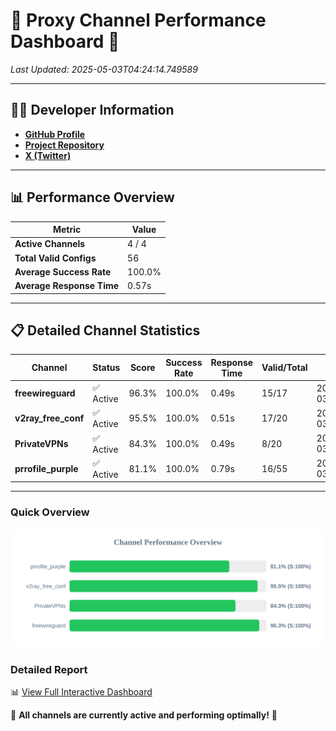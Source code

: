 # 🌟 Proxy Channel Performance Dashboard 🌟

_Last Updated: 2025-05-03T04:24:14.749589_

---

## 👩‍💻 Developer Information

- **[GitHub Profile](https://github.com/4n0nymou3)**  
- **[Project Repository](https://github.com/4n0nymou3/multi-proxy-config-fetcher)**  
- **[X (Twitter)](https://x.com/4n0nymou3)**  

---

## 📊 Performance Overview

| Metric                | Value       |
|-----------------------|-------------|
| **Active Channels**   | 4 / 4       |
| **Total Valid Configs** | 56          |
| **Average Success Rate** | 100.0%      |
| **Average Response Time** | 0.57s       |

---

## 📋 Detailed Channel Statistics

| Channel          | Status     | Score  | Success Rate | Response Time | Valid/Total | Last Success               |
|------------------|------------|--------|--------------|---------------|-------------|----------------------------|
| **freewireguard**  | ✅ Active  | 96.3%  | 100.0% | 0.49s         | 15/17       | 2025-05-03T04:24:14.748060 |
| **v2ray_free_conf**  | ✅ Active  | 95.5%  | 100.0% | 0.51s         | 17/20       | 2025-05-03T04:24:13.705945 |
| **PrivateVPNs**  | ✅ Active  | 84.3%  | 100.0% | 0.49s         | 8/20       | 2025-05-03T04:24:14.227830 |
| **prrofile_purple**  | ✅ Active  | 81.1%  | 100.0% | 0.79s         | 16/55       | 2025-05-03T04:24:13.165692 |

---

### Quick Overview
<div align="center">
  <a href="https://raw.githubusercontent.com/nullluser/NullRepo/refs/heads/main/assets/channel_stats_chart.svg">
    <img src="https://raw.githubusercontent.com/nullluser/NullRepo/refs/heads/main/assets/channel_stats_chart.svg" alt="Source Performance Statistics" width="800">
  </a>
</div>

### Detailed Report
📊 [View Full Interactive Dashboard](https://htmlpreview.github.io/?https://github.com/nullluser/NullRepo/blob/main/assets/performance_report.html)

🎉 **All channels are currently active and performing optimally!** 🎉
